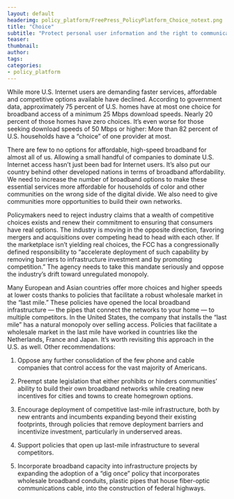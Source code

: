```yaml
---
layout: default
headerimg: policy_platform/FreePress_PolicyPlatform_Choice_notext.png
title: "Choice"
subtitle: "Protect personal user information and the right to communicate in private."
teaser:
thumbnail:
author:
tags:
categories:
- policy_platform
---
```


While more U.S. Internet users are demanding faster services, affordable and competitive options available have declined. According to government data, approximately 75 percent of U.S. homes have at most one choice for broadband access of a minimum 25 Mbps download speeds. Nearly 20 percent of those homes have zero choices. It’s even worse for those seeking download speeds of 50 Mbps or higher: More than 82 percent of U.S. households have a “choice” of one provider at most.

There are few to no options for affordable, high-speed broadband for almost all of us. Allowing a small handful of companies to dominate U.S. Internet access hasn’t just been bad for Internet users. It’s also put our country behind other developed nations in terms of broadband affordability. We need to increase the number of broadband options to make these essential services more affordable for households of color and other communities on the wrong side of the digital divide. We also need to give communities more opportunities to build their own networks.

Policymakers need to reject industry claims that a wealth of competitive choices exists and renew their commitment to ensuring that consumers have real options. The industry is moving in the opposite direction, favoring mergers and acquisitions over competing head to head with each other. If the marketplace isn’t yielding real choices, the FCC has a congressionally defined responsibility to “accelerate deployment of such capability by removing barriers to infrastructure investment and by promoting competition.” The agency needs to take this mandate seriously and oppose the industry’s drift toward unregulated monopoly.

Many European and Asian countries offer more choices and higher speeds at lower costs thanks to policies that facilitate a robust wholesale market in the “last mile.” These policies have opened the local broadband infrastructure — the pipes that connect the networks to your home — to multiple competitors. In the United States, the company that installs the “last mile” has a natural monopoly over selling access. Policies that facilitate a wholesale market in the last mile have worked in countries like the Netherlands, France and Japan. It’s worth revisiting this approach in the U.S. as well. Other recommendations:

 1. Oppose any further consolidation of the few phone and cable companies that control access for the vast majority of Americans.

 1. Preempt state legislation that either prohibits or hinders communities’ ability to build their own broadband networks while creating new incentives for cities and towns to create homegrown options.

 1. Encourage deployment of competitive last-mile infrastructure, both by new entrants and incumbents expanding beyond their existing footprints, through policies that remove deployment barriers and incentivize investment, particularly in underserved areas.

 1. Support policies that open up last-mile infrastructure to several competitors.

 1. Incorporate broadband capacity into infrastructure projects by expanding the adoption of a “dig once” policy that incorporates wholesale broadband conduits, plastic pipes that house fiber-optic communications cable, into the construction of federal highways.
